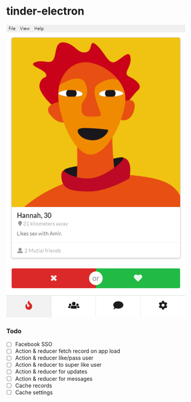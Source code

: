 # tinder-electron

![alt text](resources/images/The%20Swipe%20Is%20Right%2018_06_2018%2001_46_57.png)

### Todo

- [ ] Facebook SSO
- [ ] Action & reducer fetch record on app load
- [ ] Action & reducer like/pass user
- [ ] Action & reducer to super like user
- [ ] Action & reducer for updates
- [ ] Action & reducer for messages
- [ ] Cache records
- [ ] Cache settings
